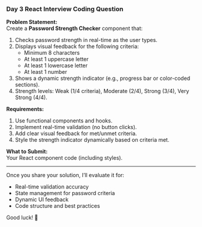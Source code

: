 ### **Day 3 React Interview Coding Question**  
**Problem Statement:**  
Create a **Password Strength Checker** component that:  
1. Checks password strength in real-time as the user types.  
2. Displays visual feedback for the following criteria:  
   - Minimum 8 characters  
   - At least 1 uppercase letter  
   - At least 1 lowercase letter  
   - At least 1 number  
3. Shows a dynamic strength indicator (e.g., progress bar or color-coded sections).  
4. Strength levels: Weak (1/4 criteria), Moderate (2/4), Strong (3/4), Very Strong (4/4).  

**Requirements:**  
1. Use functional components and hooks.  
2. Implement real-time validation (no button clicks).  
3. Add clear visual feedback for met/unmet criteria.  
4. Style the strength indicator dynamically based on criteria met.  

**What to Submit:**  
Your React component code (including styles).  

---

Once you share your solution, I’ll evaluate it for:  
- Real-time validation accuracy  
- State management for password criteria  
- Dynamic UI feedback  
- Code structure and best practices  

Good luck! 🚀